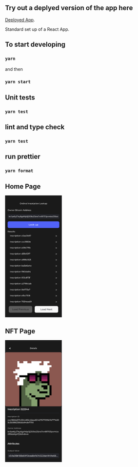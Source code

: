 ## Try out a deplyed version of the app here

[Deployed App](https://xjamie-68d684c0d92d.herokuapp.com/).

Standard set up of a React App.

## To start developing

### `yarn`

and then

### `yarn start`

## Unit tests

### `yarn test`

## lint and type check

### `yarn test`

## run prettier

### `yarn format`

## Home Page

<img src="https://raw.githubusercontent.com/J-Son89/xverse/main/public/Home%20Page.png" height="400px" />

## NFT Page

<img src="https://raw.githubusercontent.com/J-Son89/xverse/main/public/NFT%20Page.png" height="400px" />
